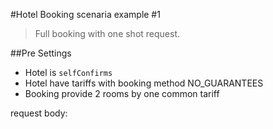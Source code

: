 #Hotel Booking scenaria example #1
> Full booking with one shot request.

##Pre Settings
* Hotel is `selfConfirms`
* Hotel have tariffs with booking method NO_GUARANTEES
* Booking provide 2 rooms by one common tariff


request body:

